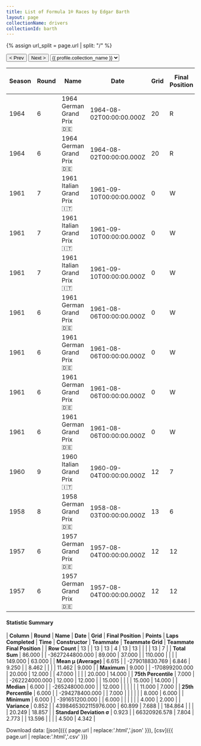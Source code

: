 ```yaml
---
title: List of Formula 1® Races by Edgar Barth
layout: page
collectionName: drivers
collectionId: barth
---
```


{% assign url_split = page.url | split: "/" %}
<div id="collection-navigation">
<button onclick="selector.options[selector.selectedIndex-1].value && (window.location = selector.options[selector.selectedIndex-1].value);">&lt; Prev</button>
<button onclick="selector.options[selector.selectedIndex+1].value && (window.location = selector.options[selector.selectedIndex+1].value);">Next &gt;</button>
<select id="selector" onchange="this.options[this.selectedIndex].value && (window.location = this.options[this.selectedIndex].value);">
  {% for collectionId in site.data[page.collectionName].refs %}
    {% if collectionId == page.collectionId %}
      {% assign selected = "selected" %}
    {% else %}
      {% assign selected = "" %}
    {% endif %}
    {% assign profile = site.data[page.collectionName][collectionId].profile %}
    <option value="/f1/{{ page.collectionName }}/{{ collectionId }}/{{ url_split[4] }}" {{ selected }}>{{ profile.collection_name }}</option>
  {% endfor %}
</select>
</div>

| Season | Round | Name | Date | Grid | Final Position | Points | Laps Completed | Time | Constructor | Teammate | Teammate Grid | Teammate Final Position |
|--|--|--|--|--|--|--|--|--|--|--|--|--|
| 1964 | 6 | 1964 German Grand Prix 🇩🇪 | 1964-08-02T00:00:00.000Z | 20 | R | 0.0 | 3 |   | Cooper-Climax 🇬🇧 | [Bruce McLaren 🇳🇿](/f1/drivers/mclaren) | 7 | R |
| 1964 | 6 | 1964 German Grand Prix 🇩🇪 | 1964-08-02T00:00:00.000Z | 20 | R | 0.0 | 3 |   | Cooper-Climax 🇬🇧 | [Phil Hill 🇺🇸](/f1/drivers/phil_hill) | 8 | R |
| 1961 | 7 | 1961 Italian Grand Prix 🇮🇹 | 1961-09-10T00:00:00.000Z | 0 | W | 0.0 | 0 |   | Porsche 🇩🇪 | [Dan Gurney 🇺🇸](/f1/drivers/gurney) | 12 | 2 |
| 1961 | 7 | 1961 Italian Grand Prix 🇮🇹 | 1961-09-10T00:00:00.000Z | 0 | W | 0.0 | 0 |   | Porsche 🇩🇪 | [Carel Godin de Beaufort 🇳🇱](/f1/drivers/beaufort) | 15 | 7 |
| 1961 | 7 | 1961 Italian Grand Prix 🇮🇹 | 1961-09-10T00:00:00.000Z | 0 | W | 0.0 | 0 |   | Porsche 🇩🇪 | [Jo Bonnier 🇸🇪](/f1/drivers/bonnier) | 8 | R |
| 1961 | 6 | 1961 German Grand Prix 🇩🇪 | 1961-08-06T00:00:00.000Z | 0 | W | 0.0 | 0 |   | Porsche 🇩🇪 | [Dan Gurney 🇺🇸](/f1/drivers/gurney) | 7 | 7 |
| 1961 | 6 | 1961 German Grand Prix 🇩🇪 | 1961-08-06T00:00:00.000Z | 0 | W | 0.0 | 0 |   | Porsche 🇩🇪 | [Hans Herrmann 🇩🇪](/f1/drivers/herrmann) | 11 | 13 |
| 1961 | 6 | 1961 German Grand Prix 🇩🇪 | 1961-08-06T00:00:00.000Z | 0 | W | 0.0 | 0 |   | Porsche 🇩🇪 | [Carel Godin de Beaufort 🇳🇱](/f1/drivers/beaufort) | 17 | 14 |
| 1961 | 6 | 1961 German Grand Prix 🇩🇪 | 1961-08-06T00:00:00.000Z | 0 | W | 0.0 | 0 |   | Porsche 🇩🇪 | [Jo Bonnier 🇸🇪](/f1/drivers/bonnier) | 4 | R |
| 1960 | 9 | 1960 Italian Grand Prix 🇮🇹 | 1960-09-04T00:00:00.000Z | 12 | 7 | 0.0 | 47 |   | Porsche 🇩🇪 | [Hans Herrmann 🇩🇪](/f1/drivers/herrmann) | 10 | 6 |
| 1958 | 8 | 1958 German Grand Prix 🇩🇪 | 1958-08-03T00:00:00.000Z | 13 | 6 | 0.0 | 15 | +6:32.4 | Porsche 🇩🇪 | [Carel Godin de Beaufort 🇳🇱](/f1/drivers/beaufort) | 15 | R |
| 1957 | 6 | 1957 German Grand Prix 🇩🇪 | 1957-08-04T00:00:00.000Z | 12 | 12 | 0.0 | 21 |   | Porsche 🇩🇪 | [Carel Godin de Beaufort 🇳🇱](/f1/drivers/beaufort) | 20 | 14 |
| 1957 | 6 | 1957 German Grand Prix 🇩🇪 | 1957-08-04T00:00:00.000Z | 12 | 12 | 0.0 | 21 |   | Porsche 🇩🇪 | [Umberto Maglioli 🇮🇹](/f1/drivers/maglioli) | 15 | R |

#### Statistic Summary

| **Column** | **Round** | **Name** | **Date** | **Grid** | **Final Position** | **Points** | **Laps Completed** | **Time** | **Constructor** | **Teammate** | **Teammate Grid** | **Teammate Final Position** |
| **Row Count** | 13 |  | 13 | 13 | 4 | 13 | 13 |  |  |  | 13 | 7 |
| **Total Sum** | 86.000 |  | -3627244800.000 | 89.000 | 37.000 |  | 110.000 |  |  |  | 149.000 | 63.000 |
| **Mean μ (Average)** | 6.615 |  | -279018830.769 | 6.846 | 9.250 |  | 8.462 |  |  |  | 11.462 | 9.000 |
| **Maximum** | 9.000 |  | -170899200.000 | 20.000 | 12.000 |  | 47.000 |  |  |  | 20.000 | 14.000 |
| **75th Percentile** | 7.000 |  | -262224000.000 | 12.000 | 12.000 |  | 15.000 |  |  |  | 15.000 | 14.000 |
| **Median** | 6.000 |  | -265248000.000 |  | 12.000 |  |  |  |  |  | 11.000 | 7.000 |
| **25th Percentile** | 6.000 |  | -294278400.000 |  | 7.000 |  |  |  |  |  | 8.000 | 6.000 |
| **Minimum** | 6.000 |  | -391651200.000 |  | 6.000 |  |  |  |  |  | 4.000 | 2.000 |
| **Variance** | 0.852 |  | 4398465302115976.000 | 60.899 | 7.688 |  | 184.864 |  |  |  | 20.249 | 18.857 |
| **Standard Deviation σ** | 0.923 |  | 66320926.578 | 7.804 | 2.773 |  | 13.596 |  |  |  | 4.500 | 4.342 |

Download data: [json]({{ page.url | replace:'.html','.json' }}), [csv]({{ page.url | replace:'.html','.csv' }})
